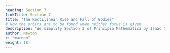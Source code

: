 ```yaml
---
heading: Section 7
linkTitle: Section 7
title: "The Rectilinear Rise and Fall of Bodies"
# How the orbits are to be found when neither focus is given
description: "We simplify Section 3 of Principia Mathematica by Isaac Newton"
author: Newton
c: "maroon"
weight: 18
---
```

